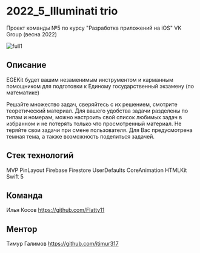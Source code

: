 # 2022_5_Illuminati trio
Проект команды №5 по курсу "Разработка приложений на iOS" VK Group (весна 2022)

![full1](https://user-images.githubusercontent.com/56135499/169701304-e7892e66-ebda-4ccf-a38e-e327ebe0eb08.png)

## Описание

EGEKit будет вашим незаменимым инструментом и карманным помощником для подготовки к Единому государственный экзамену (по математике)

Решайте множество задач, сверяйтесь с их решением, смотрите теоретический материал. Для вашего удобства задачи разделены по типам и номерам, можно настроить свой список любимых задач в избранном и не потерять только что просмотренный материал. Не теряйте свои задачи при смене пользователя. Для Вас предусмотрена темная тема, а также возможность поделиться задачей.

## Стек технологий

MVP
PinLayout
Firebase
Firestore
UserDefaults
CoreAnimation
HTMLKit
Swift 5

## Команда 

Илья Косов https://github.com/Flatty11

## Ментор

Тимур Галимов https://github.com/itimur317

